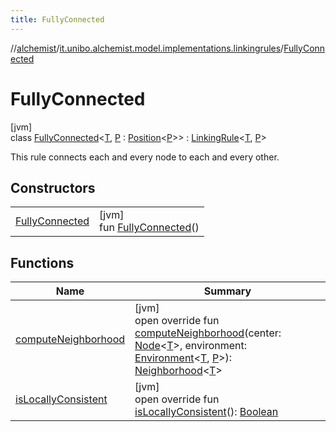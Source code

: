 ```yaml
---
title: FullyConnected
---
```

//[alchemist](../../../index.html)/[it.unibo.alchemist.model.implementations.linkingrules](../index.html)/[FullyConnected](index.html)



# FullyConnected



[jvm]\
class [FullyConnected](index.html)<[T](index.html), [P](index.html) : [Position](../../it.unibo.alchemist.model.interfaces/-position/index.html)<[P](index.html)>> : [LinkingRule](../../it.unibo.alchemist.model.interfaces/-linking-rule/index.html)<[T](index.html), [P](index.html)> 

This rule connects each and every node to each and every other.



## Constructors


| | |
|---|---|
| [FullyConnected](-fully-connected.html) | [jvm]<br>fun [FullyConnected](-fully-connected.html)() |


## Functions


| Name | Summary |
|---|---|
| [computeNeighborhood](compute-neighborhood.html) | [jvm]<br>open override fun [computeNeighborhood](compute-neighborhood.html)(center: [Node](../../it.unibo.alchemist.model.interfaces/-node/index.html)<[T](index.html)>, environment: [Environment](../../it.unibo.alchemist.model.interfaces/-environment/index.html)<[T](index.html), [P](index.html)>): [Neighborhood](../../it.unibo.alchemist.model.interfaces/-neighborhood/index.html)<[T](index.html)> |
| [isLocallyConsistent](is-locally-consistent.html) | [jvm]<br>open override fun [isLocallyConsistent](is-locally-consistent.html)(): [Boolean](https://kotlinlang.org/api/latest/jvm/stdlib/kotlin/-boolean/index.html) |

